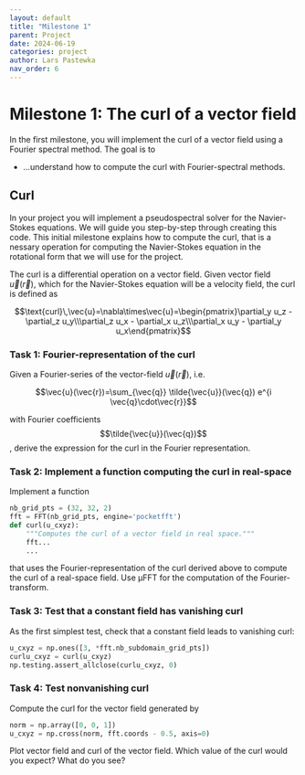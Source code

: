 ```yaml
---
layout: default
title: "Milestone 1"
parent: Project
date: 2024-06-19
categories: project
author: Lars Pastewka
nav_order: 6
---
```


# Milestone 1: The curl of a vector field

In the first milestone, you will implement the curl of a vector field using a Fourier spectral method. The goal is to

* ...understand how to compute the curl with Fourier-spectral methods.

## Curl

In your project you will implement a pseudospectral solver for the Navier-Stokes equations.
We will guide you step-by-step through creating this code. This initial milestone explains
how to compute the curl, that is a nessary operation for computing the Navier-Stokes
equation in the rotational form that we will use for the project.

The curl is a differential operation on a vector field. Given vector field $\vec{u}(\vec{r})$, which for the Navier-Stokes equation will be a velocity field, the curl is defined as

$$\text{curl}\,\vec{u}=\nabla\times\vec{u}=\begin{pmatrix}\partial_y u_z - \partial_z u_y\\\partial_z u_x - \partial_x u_z\\\partial_x u_y - \partial_y u_x\end{pmatrix}$$

### Task 1: Fourier-representation of the curl

Given a Fourier-series of the vector-field $\vec{u}(\vec{r})$, i.e.

$$\vec{u}(\vec{r})=\sum_{\vec{q}} \tilde{\vec{u}}(\vec{q}) e^{i \vec{q}\cdot\vec{r}}$$

with Fourier coefficients $$\tilde{\vec{u}}(\vec{q})$$, derive the expression for the curl in the Fourier representation.

### Task 2: Implement a function computing the curl in real-space

Implement a function
```python
nb_grid_pts = (32, 32, 2)
fft = FFT(nb_grid_pts, engine='pocketfft')
def curl(u_cxyz):
    """Computes the curl of a vector field in real space."""
    fft...
    ...
```
that uses the Fourier-representation of the curl derived above to compute the curl of a real-space field. Use µFFT for the computation of the Fourier-transform.

### Task 3: Test that a constant field has vanishing curl

As the first simplest test, check that a constant field leads to vanishing curl:
```python
u_cxyz = np.ones([3, *fft.nb_subdomain_grid_pts])
curlu_cxyz = curl(u_cxyz)
np.testing.assert_allclose(curlu_cxyz, 0)
```

### Task 4: Test nonvanishing curl

Compute the curl for the vector field generated by
```python
norm = np.array([0, 0, 1])
u_cxyz = np.cross(norm, fft.coords - 0.5, axis=0)
```
Plot vector field and curl of the vector field. Which value of the curl would you expect? What do you see?

